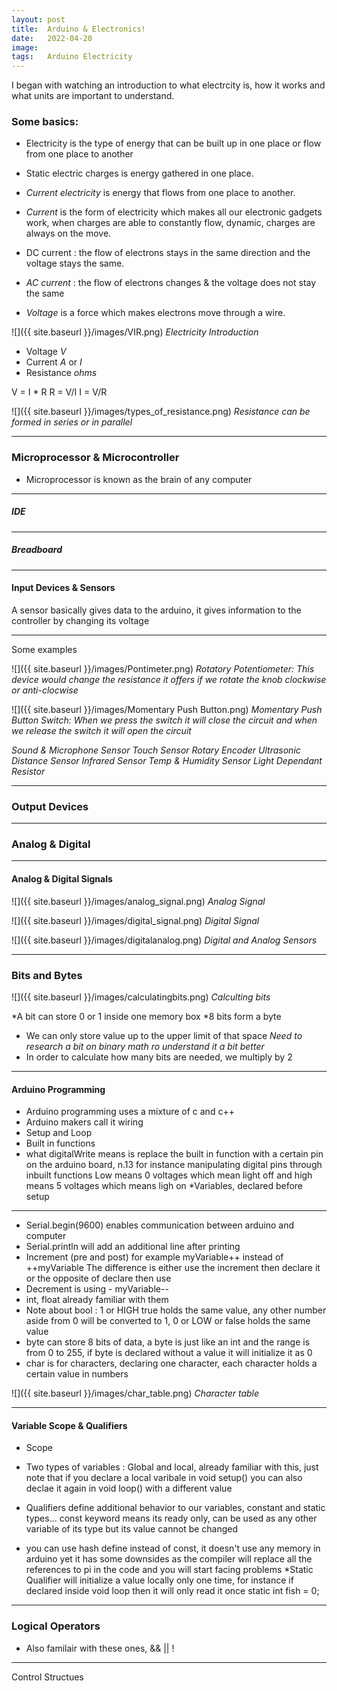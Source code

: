 ```yaml
---
layout: post
title:  Arduino & Electronics!
date:   2022-04-20
image:  
tags:   Arduino Electricity 
---
```


I began with watching an introduction to what electrcity is, how it works and what units are important to understand. 

### Some basics:

* Electricity is the type of energy that can be built up in one place or flow from one place to another

* Static electric charges is energy gathered in one place.

* *Current electricity* is energy that flows from one place to another.

* *Current* is the form of electricity which makes all our electronic gadgets work, when charges are able to constantly flow, dynamic, charges are always on the move. 

* DC current : the flow of electrons stays in the same direction and the voltage stays the same.

* *AC current* : the flow of electrons changes & the voltage does not stay the same 

* *Voltage* is a force which makes electrons move through a wire.

![]({{ site.baseurl }}/images/VIR.png)
*Electricity Introduction*


* Voltage *V*
* Current *A* or *I*
* Resistance *ohms*

V = I * R
R = V/I
I = V/R

![]({{ site.baseurl }}/images/types_of_resistance.png)
*Resistance can be formed in series or in parallel*

---

### Microprocessor & Microcontroller

* Microprocessor is known as the brain of any computer
---

##### IDE

---

##### Breadboard

---



#### Input Devices & Sensors 

A sensor basically gives data to the arduino, it gives information to the controller by changing its voltage

---


Some examples

![]({{ site.baseurl }}/images/Pontimeter.png)
*Rotatory Potentiometer: This device would change the resistance it offers if we rotate the knob clockwise or anti-clocwise*

![]({{ site.baseurl }}/images/Momentary Push Button.png)
*Momentary Push Button Switch: When we press the switch it will close the circuit and when we release the switch it will open the circuit*

*Sound & Microphone Sensor*
*Touch Sensor*
*Rotary Encoder*
*Ultrasonic Distance Sensor*
*Infrared Sensor*
*Temp & Humidity Sensor*
*Light Dependant Resistor*

---

### Output Devices

---

### Analog & Digital

---

#### Analog & Digital Signals

![]({{ site.baseurl }}/images/analog_signal.png)
*Analog Signal*

![]({{ site.baseurl }}/images/digital_signal.png)
*Digital Signal*

![]({{ site.baseurl }}/images/digitalanalog.png)
*Digital and Analog Sensors*

---

### Bits and Bytes 

![]({{ site.baseurl }}/images/calculatingbits.png)
*Calculting bits*

*A bit can store 0 or 1 inside one memory box
*8 bits form a byte
* We can only store value up to the upper limit of that space
*Need to research a bit on binary math ro understand it a bit better*
* In order to calculate how many bits are needed, we multiply by 2

---

#### Arduino Programming

* Arduino programming uses a mixture of c and c++
* Arduino makers call it wiring 
* Setup and Loop
* Built in functions
* what digitalWrite means is replace the built in function with a certain pin on the arduino board, n.13 for instance
manipulating digital pins through inbuilt functions
Low means 0 voltages which mean light off and high means 5 voltages which means ligh on
*Variables, declared before setup

---

* Serial.begin(9600) enables communication between arduino and computer
* Serial.println will add an additional line after printing 
* Increment (pre and post) for example myVariable++ instead of ++myVariable
The difference is either use the increment then declare it or the opposite of declare then use
* Decrement is using - myVariable--
* int, float already familiar with them
* Note about bool : 1 or HIGH true holds the same value, any other number aside from 0 will be converted to 1, 0 or LOW or false holds the same value
* byte can store 8 bits of data, a byte is just like an int and the range is from 0 to 255, if byte is declared without a value it will initialize it as 0
* char is for characters, declaring one character, each character holds a certain value in numbers 
 
 ![]({{ site.baseurl }}/images/char_table.png)
 *Character table*

 ---

 #### Variable Scope & Qualifiers

 * Scope
 * Two types of variables : Global and local, already familiar with this, just note that if you declare a local varibale in void setup() you can also declae it again in void loop() with a different value

 * Qualifiers define additional behavior to our variables, constant and static types... const keyword means its ready only, can be used as any other variable of its type but its value cannot be changed
 * you can use hash define instead of const, it doesn't use any memory in arduino  yet it has some downsides as the compiler will replace all the references to pi in the code and you will start facing problems
 *Static Qualifier will initialize a value locally only one time, for instance if declared inside void loop then it will only read it once static int fish = 0;

 ---

 ### Logical Operators 

 * Also familair with these ones, && || !

 ---

 Control Structues 